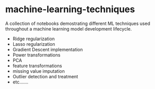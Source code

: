 # machine-learning-techniques
A collection of notebooks demostrating different ML techniques used throughout a machine learning model development lifecycle.
<ul>
  <li>Ridge regularization</li><li>Lasso regularization</li><li>Gradient Descent implementation</li><li>Power transformations</li><li>PCA</li><li>feature transformations</li><li>missing value imputation</li><li>Outlier detection and treatment</li><li>etc.......</li>
</ul>
